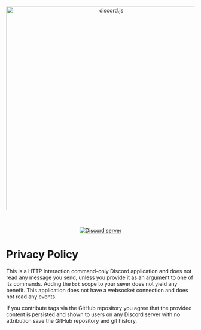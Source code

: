 <div align="center">
  <br />
  <p>
    <a href="https://discord.js.org"><img src="https://discord.js.org/static/logo.svg" width="546" alt="discord.js" /></a>
  </p>
  <br />
  <p>
    <a href="https://discord.gg/djs"><img src="https://img.shields.io/discord/222078108977594368?color=5865F2&logo=discord&logoColor=white" alt="Discord server" /></a>
  </p>
</div>

# Privacy Policy

This is a HTTP interaction command-only Discord application and does not read any message you send, unless you provide it as an argument to one of its commands. Adding the `bot` scope to your sever does not yield any benefit. This application does not have a websocket connection and does not read any events.

If you contribute tags via the GitHub repository you agree that the provided content is persisted and shown to users on any Discord server with no attribution save the GitHub repository and git history.
